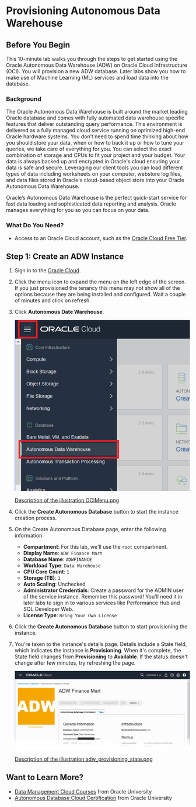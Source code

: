 # Provisioning Autonomous Data Warehouse #

## Before You Begin ##
This 10-minute lab walks you through the steps to get started using the Oracle Autonomous Data Warehouse (ADW) on Oracle Cloud Infrastructure (OCI). You will provision a new ADW database. Later labs show you how to make use of Machine Learning (ML) services and load data into the database.

### Background ###
The Oracle Autonomous Data Warehouse is built around the market leading Oracle database and comes with fully automated data warehouse specific features that deliver outstanding query performance. This environment is delivered as a fully managed cloud service running on optimized high-end Oracle hardware systems. You don’t need to spend time thinking about how you should store your data, when or how to back it up or how to tune your queries, we take care of everything for you. You can select the exact combination of storage and CPUs to fit your project and your budget. Your data is always backed up and encrypted in Oracle's cloud ensuring your data is safe and secure. Leveraging our client tools you can load different types of data including worksheets on your computer, webstore log files, and data files stored in Oracle's cloud-based object store into your Oracle Autonomous Data Warehouse.

Oracle’s Autonomous Data Warehouse is the perfect quick-start service for fast data loading and sophisticated data reporting and analysis. Oracle manages everything for you so you can focus on your data.

### What Do You Need? ###
* Access to an Oracle Cloud account, such as the [Oracle Cloud Free Tier](https://oracle.com/oow19freetier).


## **Step 1:** Create an ADW Instance ##
1. Sign in to the [Oracle Cloud](https://cloud.oracle.com/home).
2. Click the menu icon to expand the menu on the left edge of the screen. If you just provisioned the tenancy this menu may not show all of the options because they are being installed and configured. Wait a couple of minutes and click on refresh.
3. Click **Autonomous Date Warehouse**.

    ![](img/OCIMenu.png " ")

    [Description of the illustration OCIMenu.png](files/OCIMenu.txt)

4. Click the **Create Autonomous Database** button to start the instance creation process.
5. On the Create Autonomous Database page, enter the following information:
     * **Compartment**: For this lab, we'll use the `root` compartment.
     * **Display Name**: `ADW Finance Mart`
     * **Database Name**: `ADWFINANCE`
     * **Workload Type**: `Data Warehouse`
     * **CPU Core Count**: `1`
     * **Storage (TB)**:  `1`
     * **Auto Scaling**: Unchecked
     * **Administrator Credentials**: Create a password for the ADMIN user of the service instance. Remember this password! You'll need it in later labs to sign in to various services like Performance Hub and SQL Developer Web.
     * **License Type**: `Bring Your Own License`
6. Click the **Create Autonomous Database** button to start provisioning the instance. 
7. You're taken to the instance's details page. Details include a State field, which indicates the instance is **Provisioning**. When it's complete, the State field changes from **Provisioning** to **Available**. If the status doesn't change after few minutes, try refreshing the page.

    ![](img/adw_provisioning_state.png " ")

    [Description of the illustration adw_provisioning_state.png](files/adw_provisioning_state.txt)


## Want to Learn More? ##
* [Data Management Cloud Courses](https://learn.oracle.com/pls/web_prod-plq-dad/dl4_pages.getpage?page=dl4homepage&get_params=offering:35573#filtersGroup1=&filtersGroup2=.f667&filtersGroup3=&filtersGroup4=&filtersGroup5=&filtersSearch=) from Oracle University 
* [Autonomous Database Cloud Certification](https://education.oracle.com/en/data-management/autonomous-database/product_817?certPage=true) from Oracle University

